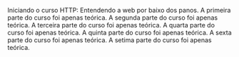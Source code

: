 Iniciando o curso HTTP: Entendendo a web por baixo dos panos.
A primeira parte do curso foi apenas teórica.
A segunda parte do curso foi apenas teórica.
A terceira parte do curso foi apenas teórica.
A quarta parte do curso foi apenas teórica.
A quinta parte do curso foi apenas teórica.
A sexta parte do curso foi apenas teórica.
A setima parte do curso foi apenas teórica.
